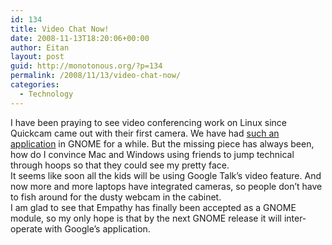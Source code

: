 ```yaml
---
id: 134
title: Video Chat Now!
date: 2008-11-13T18:20:06+00:00
author: Eitan
layout: post
guid: http://monotonous.org/?p=134
permalink: /2008/11/13/video-chat-now/
categories:
  - Technology
---
```

I have been praying to see video conferencing work on Linux since Quickcam came out with their first camera. We have had [such an application](http://www.gnomemeeting.org/ "Ekiga's web site") in GNOME for a while. But the missing piece has always been, how do I convince Mac and Windows using friends to jump technical through hoops so that they could see my pretty face.  
It seems like soon all the kids will be using Google Talk&#8217;s video feature. And now more and more laptops have integrated cameras, so people don&#8217;t have to fish around for the dusty webcam in the cabinet.  
I am glad to see that Empathy has finally been accepted as a GNOME module, so my only hope is that by the next GNOME release it will inter-operate with Google&#8217;s application.